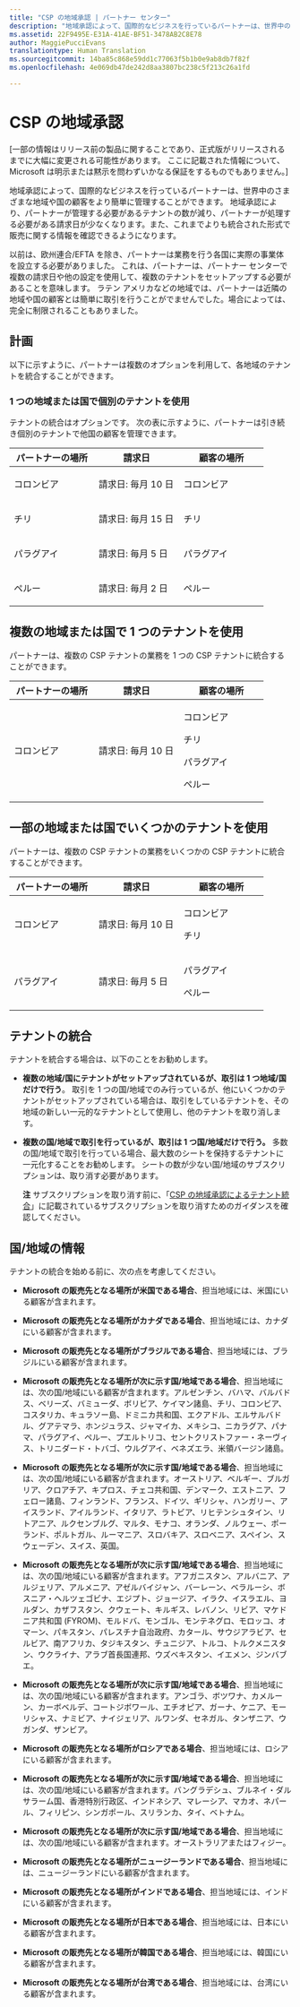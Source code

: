 ```yaml
---
title: "CSP の地域承認 | パートナー センター"
description: "地域承認によって、国際的なビジネスを行っているパートナーは、世界中のさまざまな地域や国の顧客をより簡単に管理することができます。"
ms.assetid: 22F9495E-E31A-41AE-BF51-3478AB2C8E78
author: MaggiePucciEvans
translationtype: Human Translation
ms.sourcegitcommit: 14ba85c868e59dd1c77063f5b1b0e9ab8db7f82f
ms.openlocfilehash: 4e069db47de242d8aa3807bc238c5f213c26a1fd

---
```


# CSP の地域承認


\[一部の情報はリリース前の製品に関することであり、正式版がリリースされるまでに大幅に変更される可能性があります。 ここに記載された情報について、Microsoft は明示または黙示を問わずいかなる保証をするものでもありません。\]

地域承認によって、国際的なビジネスを行っているパートナーは、世界中のさまざまな地域や国の顧客をより簡単に管理することができます。 地域承認により、パートナーが管理する必要があるテナントの数が減り、パートナーが処理する必要がある請求日が少なくなります。また、これまでよりも統合された形式で販売に関する情報を確認できるようになります。

以前は、欧州連合/EFTA を除き、パートナーは業務を行う各国に実際の事業体を設立する必要がありました。 これは、パートナーは、パートナー センターで複数の請求日や他の設定を使用して、複数のテナントをセットアップする必要があることを意味します。 ラテン アメリカなどの地域では、パートナーは近隣の地域や国の顧客とは簡単に取引を行うことがでませんでした。場合によっては、完全に制限されることもありました。

## 計画


以下に示すように、パートナーは複数のオプションを利用して、各地域のテナントを統合することができます。

### 1 つの地域または国で個別のテナントを使用

テナントの統合はオプションです。 次の表に示すように、パートナーは引き続き個別のテナントで他国の顧客を管理できます。

<table>
<colgroup>
<col width="33%" />
<col width="33%" />
<col width="33%" />
</colgroup>
<thead>
<tr class="header">
<th>パートナーの場所</th>
<th>請求日</th>
<th>顧客の場所</th>
</tr>
</thead>
<tbody>
<tr class="odd">
<td><p>コロンビア</p></td>
<td><p>請求日: 毎月 10 日</p></td>
<td><p>コロンビア</p></td>
</tr>
<tr class="even">
<td><p>チリ</p></td>
<td><p>請求日: 毎月 15 日</p></td>
<td><p>チリ</p></td>
</tr>
<tr class="odd">
<td><p>パラグアイ</p></td>
<td><p>請求日: 毎月 5 日</p></td>
<td><p>パラグアイ</p></td>
</tr>
<tr class="even">
<td><p>ペルー</p></td>
<td><p>請求日: 毎月 2 日</p></td>
<td><p>ペルー</p></td>
</tr>
</tbody>
</table>

 

## 複数の地域または国で 1 つのテナントを使用


パートナーは、複数の CSP テナントの業務を 1 つの CSP テナントに統合することができます。

<table>
<colgroup>
<col width="33%" />
<col width="33%" />
<col width="33%" />
</colgroup>
<thead>
<tr class="header">
<th>パートナーの場所</th>
<th>請求日</th>
<th>顧客の場所</th>
</tr>
</thead>
<tbody>
<tr class="odd">
<td><p>コロンビア</p></td>
<td><p>請求日: 毎月 10 日</p></td>
<td><p>コロンビア</p>
<p>チリ</p>
<p>パラグアイ</p>
<p>ペルー</p></td>
</tr>
</tbody>
</table>

 

## 一部の地域または国でいくつかのテナントを使用


パートナーは、複数の CSP テナントの業務をいくつかの CSP テナントに統合することができます。

<table>
<colgroup>
<col width="33%" />
<col width="33%" />
<col width="33%" />
</colgroup>
<thead>
<tr class="header">
<th>パートナーの場所</th>
<th>請求日</th>
<th>顧客の場所</th>
</tr>
</thead>
<tbody>
<tr class="odd">
<td><p>コロンビア</p></td>
<td><p>請求日: 毎月 10 日</p></td>
<td><p>コロンビア</p>
<p>チリ</p></td>
</tr>
<tr class="even">
<td><p>パラグアイ</p></td>
<td><p>請求日: 毎月 5 日</p></td>
<td><p>パラグアイ</p>
<p>ペルー</p></td>
</tr>
</tbody>
</table>

 

## テナントの統合


テナントを統合する場合は、以下のことをお勧めします。

-   **複数の地域/国にテナントがセットアップされているが、取引は 1 つ地域/国だけで行う**。 取引を 1 つの国/地域でのみ行っているが、他にいくつかのテナントがセットアップされている場合は、取引をしているテナントを、その地域の新しい一元的なテナントとして使用し、他のテナントを取り消します。

-   **複数の国/地域で取引を行っているが、取引は 1 つ国/地域だけで行う。** 多数の国/地域で取引を行っている場合、最大数のシートを保持するテナントに一元化することをお勧めします。 シートの数が少ない国/地域のサブスクリプションは、取り消す必要があります。

    **注**  サブスクリプションを取り消す前に、「[CSP の地域承認によるテナント統合](csp-regional-authorization-tenant-consolidation.md)」に記載されているサブスクリプションを取り消すためのガイダンスを確認してください。

     

## 国/地域の情報


テナントの統合を始める前に、次の点を考慮してください。

-   **Microsoft の販売先となる場所が米国である場合**、担当地域には、米国にいる顧客が含まれます。

-   **Microsoft の販売先となる場所がカナダである場合**、担当地域には、カナダにいる顧客が含まれます。

-   **Microsoft の販売先となる場所がブラジルである場合**、担当地域には、ブラジルにいる顧客が含まれます。

-   **Microsoft の販売先となる場所が次に示す国/地域である場合**、担当地域には、次の国/地域にいる顧客が含まれます。アルゼンチン、バハマ、バルバドス、ベリーズ、バミューダ、ボリビア、ケイマン諸島、チリ、コロンビア、コスタリカ、キュラソー島、ドミニカ共和国、エクアドル、エルサルバドル、グアテマラ、ホンジュラス、ジャマイカ、メキシコ、ニカラグア、パナマ、パラグアイ、ペルー、プエルトリコ、セントクリストファー・ネーヴィス、トリニダード・トバゴ、ウルグアイ、ベネズエラ、米領バージン諸島。

-   **Microsoft の販売先となる場所が次に示す国/地域である場合**、担当地域には、次の国/地域にいる顧客が含まれます。オーストリア、ベルギー、ブルガリア、クロアチア、キプロス、チェコ共和国、デンマーク、エストニア、フェロー諸島、フィンランド、フランス、ドイツ、ギリシャ、ハンガリー、アイスランド、アイルランド、イタリア、ラトビア、リヒテンシュタイン、リトアニア、ルクセンブルグ、マルタ、モナコ、オランダ、ノルウェー、ポーランド、ポルトガル、ルーマニア、スロバキア、スロベニア、スペイン、スウェーデン、スイス、英国。

-   **Microsoft の販売先となる場所が次に示す国/地域である場合**、担当地域には、次の国/地域にいる顧客が含まれます。アフガニスタン、アルバニア、アルジェリア、アルメニア、アゼルバイジャン、バーレーン、ベラルーシ、ボスニア・ヘルツェゴビナ、エジプト、ジョージア、イラク、イスラエル、ヨルダン、カザフスタン、クウェート、キルギス、レバノン、リビア、マケドニア共和国 (FYROM)、モルドバ、モンゴル、モンテネグロ、モロッコ、オマーン、パキスタン、パレスチナ自治政府、カタール、サウジアラビア、セルビア、南アフリカ、タジキスタン、チュニジア、トルコ、トルクメニスタン、ウクライナ、アラブ首長国連邦、ウズベキスタン、イエメン、ジンバブエ。

-   **Microsoft の販売先となる場所が次に示す国/地域である場合**、担当地域には、次の国/地域にいる顧客が含まれます。アンゴラ、ボツワナ、カメルーン、カーボベルデ、コートジボワール、エチオピア、ガーナ、ケニア、モーリシャス、ナミビア、ナイジェリア、ルワンダ、セネガル、タンザニア、ウガンダ、ザンビア。

-   **Microsoft の販売先となる場所がロシアである場合**、担当地域には、ロシアにいる顧客が含まれます。

-   **Microsoft の販売先となる場所が次に示す国/地域である場合**、担当地域には、次の国/地域にいる顧客が含まれます。バングラデシュ、ブルネイ・ダルサラーム国、香港特別行政区、インドネシア、マレーシア、マカオ、ネパール、フィリピン、シンガポール、スリランカ、タイ、ベトナム。

-   **Microsoft の販売先となる場所が次に示す国/地域である場合**、担当地域には、次の国/地域にいる顧客が含まれます。オーストラリアまたはフィジー。

-   **Microsoft の販売先となる場所がニュージーランドである場合**、担当地域には、ニュージーランドにいる顧客が含まれます。

-   **Microsoft の販売先となる場所がインドである場合**、担当地域には、インドにいる顧客が含まれます。

-   **Microsoft の販売先となる場所が日本である場合**、担当地域には、日本にいる顧客が含まれます。

-   **Microsoft の販売先となる場所が韓国である場合**、担当地域には、韓国にいる顧客が含まれます。

-   **Microsoft の販売先となる場所が台湾である場合**、担当地域には、台湾にいる顧客が含まれます。

 

 






<!--HONumber=Nov16_HO4-->


